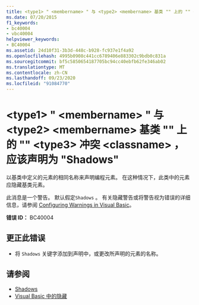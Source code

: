 ```yaml
---
title: <type1> " <membername> " 与 <type2> <membername> 基类 "" 上的 "" <type3> 冲突 <classname> ，应该声明为 "Shadows"
ms.date: 07/20/2015
f1_keywords:
- bc40004
- vbc40004
helpviewer_keywords:
- BC40004
ms.assetid: 24d10f31-3b3d-448c-b928-fc937e1f4a92
ms.openlocfilehash: 4995b0908c441cc6789406e883302c9bdb0c831a
ms.sourcegitcommit: bf5c5850654187705bc94cc40ebfb62fe346ab02
ms.translationtype: MT
ms.contentlocale: zh-CN
ms.lasthandoff: 09/23/2020
ms.locfileid: "91084770"
---
```

# <a name="type1-membername-conflicts-with-type2-membername-on-the-base-class-type3-classname-and-should-be-declared-shadows"></a>\<type1> " \<membername> " 与 \<type2> \<membername> 基类 "" 上的 "" \<type3> 冲突 \<classname> ，应该声明为 "Shadows"

以基类中定义的元素的相同名称来声明编程元素。 在这种情况下，此类中的元素应隐藏基类元素。  
  
 此消息是一个警告。 默认假定`Shadows` 。 有关隐藏警告或将警告视为错误的详细信息，请参阅 [Configuring Warnings in Visual Basic](/visualstudio/ide/configuring-warnings-in-visual-basic)。  
  
 **错误 ID：** BC40004  
  
## <a name="to-correct-this-error"></a>更正此错误  
  
- 将 `Shadows` 关键字添加到声明中，或更改所声明的元素的名称。  
  
## <a name="see-also"></a>请参阅

- [Shadows](../language-reference/modifiers/shadows.md)
- [Visual Basic 中的隐藏](../programming-guide/language-features/declared-elements/shadowing.md)

